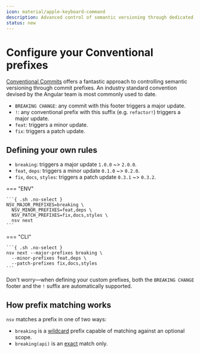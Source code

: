 ```yaml
---
icon: material/apple-keyboard-command
description: Advanced control of semantic versioning through dedicated commands
status: new
---
```


# Configure your Conventional prefixes

[Conventional Commits](https://www.conventionalcommits.org/en/v1.0.0/) offers a fantastic approach to controlling semantic versioning through commit prefixes. An industry standard convention devised by the Angular team is most commonly used to date.

- `BREAKING CHANGE`: any commit with this footer triggers a major update.
- `!`: any conventional prefix with this suffix (e.g. `refactor!`) triggers a major update.
- `feat`: triggers a minor update.
- `fix`: triggers a patch update.

## Defining your own rules

- `breaking`: triggers a major update `1.0.0` ~> `2.0.0`.
- `feat`, `deps`: triggers a minor update `0.1.0` ~> `0.2.0`.
- `fix`, `docs`, `styles`: triggers a patch update `0.3.1` ~> `0.3.2`.

=== "ENV"

    ```{ .sh .no-select }
    NSV_MAJOR_PREFIXES=breaking \
      NSV_MINOR_PREFIXES=feat,deps \
      NSV_PATCH_PREFIXES=fix,docs,styles \
      nsv next
    ```

=== "CLI"

    ```{ .sh .no-select }
    nsv next --major-prefixes breaking \
      --minor-prefixes feat,deps \
      --patch-prefixes fix,docs,styles
    ```

Don't worry—when defining your custom prefixes, both the `BREAKING CHANGE` footer and the `!` suffix are automatically supported.

## How prefix matching works

`nsv` matches a prefix in one of two ways:

- `breaking` is a <u>wildcard</u> prefix capable of matching against an optional scope.
- `breaking(api)` is an <u>exact</u> match only.
